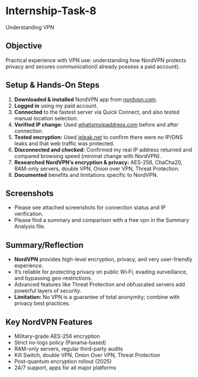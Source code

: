 # Internship-Task-8
Understanding VPN

## Objective
Practical experience with VPN use: understanding how NordVPN protects privacy and secures communication(I already possess a paid account).

## Setup & Hands-On Steps
1. **Downloaded & installed** NordVPN app from [nordvpn.com](https://nordvpn.com).
2. **Logged in** using my paid account.
3. **Connected** to the fastest server via Quick Connect, and also tested manual location selection.
4. **Verified IP change:** Used [whatismyipaddress.com](https://whatismyipaddress.com) before and after connection.
5. **Tested encryption:** Used [ipleak.net](https://ipleak.net) to confirm there were no IP/DNS leaks and that web traffic was protected.
6. **Disconnected and checked:** Confirmed my real IP address returned and compared browsing speed (minimal change with NordVPN).
7. **Researched NordVPN’s encryption & privacy:** AES-256, ChaCha20, RAM-only servers, double VPN, Onion over VPN, Threat Protection.
8. **Documented** benefits and limitations specific to NordVPN.

## Screenshots
- Please see attached screenshots for connection status and IP verification.
- Please find a summary and comparison with a free vpn in the Summary Analysis file.

## Summary/Reflection
- **NordVPN** provides high-level encryption, privacy, and very user-friendly experience.
- It’s reliable for protecting privacy on public Wi‑Fi, evading surveillance, and bypassing geo-restrictions.
- Advanced features like Threat Protection and obfuscated servers add powerful layers of security.
- **Limitation:** No VPN is a guarantee of total anonymity; combine with privacy best practices.

## Key NordVPN Features
- Military-grade AES-256 encryption
- Strict no-logs policy (Panama-based)
- RAM-only servers, regular third-party audits
- Kill Switch, double VPN, Onion Over VPN, Threat Protection
- Post-quantum encryption rollout (2025)
- 24/7 support, apps for all major platforms
